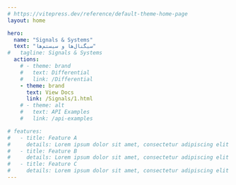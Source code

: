 ```yaml
---
# https://vitepress.dev/reference/default-theme-home-page
layout: home

hero:
  name: "Signals & Systems"
  text: "سیگنال‌ها و سیستم‌ها"
#   tagline: Signals & Systems
  actions:
    # - theme: brand
    #   text: Differential
    #   link: /Differential
    - theme: brand
      text: View Docs
      link: /Signals/1.html
    # - theme: alt
    #   text: API Examples
    #   link: /api-examples

# features:
#   - title: Feature A
#     details: Lorem ipsum dolor sit amet, consectetur adipiscing elit
#   - title: Feature B
#     details: Lorem ipsum dolor sit amet, consectetur adipiscing elit
#   - title: Feature C
#     details: Lorem ipsum dolor sit amet, consectetur adipiscing elit
---
```


